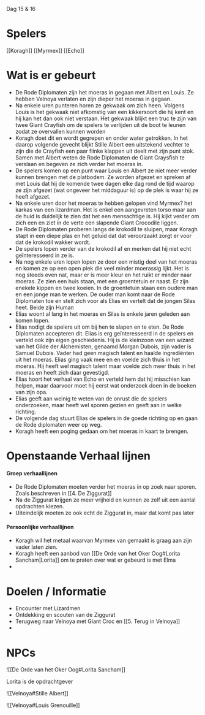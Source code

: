 Dag 15 & 16

# Spelers
[[Koragh]]
[[Myrmex]]
[[Echo]]

# Wat is er gebeurt
- De Rode Diplomaten zijn het moeras in gegaan met Albert en Louis. Ze hebben Velnoya verlaten en zijn dieper het moeras in gegaan.
- Na enkele uren punteren horen ze gekwaak om zich heen. Volgens Louis is het gekwaak niet afkomstig van een kikkersoort die hij kent en hij kan het dan ook niet verstaan. Het gekwaak blijkt een truc te zijn van twee Giant Crayfish om de spelers te verlijden uit de boot te leunen zodat ze overvallen kunnen worden
- Koragh doet dit en wordt gegrepen en onder water getrokken. In het daarop volgende gevecht blijkt Stille Albert een uitstekend vechter te zijn die de Crayfish een paar flinke klappen uit deelt met zijn punt stok. Samen met Albert weten de Rode Diplomaten de Giant Craysfish te verslaan en begeven ze zich verder het moeras in.
- De spelers komen op een punt waar Louis en Albert ze niet meer verder kunnen brengen met de platbodem. Ze worden afgezet en spreken af met Louis dat hij de komende twee dagen elke dag rond de tijd waarop ze zijn afgezet (wat ongeveer het middaguur is) op de plek is waar hij ze heeft afgezet.
- Na enkele uren door het moeras te hebben gelopen vind Myrmex? het karkas van een lizardman. Het is enkel een aangevreten torso maar aan de huid is duidelijk te zien dat het een mensachtige is. Hij kijkt verder om zich een en ziet in de verte een slapende Giant Crocodile liggen. 
- De Rode Diplomaten proberen langs de krokodil te sluipen, maar Koragh stapt in een diepe plas en het geluid dat dat veroorzaakt zorgt er voor dat de krokodil wakker wordt. 
- De spelers lopen verder van de krokodil af en merken dat hij niet echt geïnteresseerd in ze is.
- Na nog enkele uren lopen lopen ze door een mistig deel van het moeras en komen ze op een open plek die veel minder moerassig lijkt. Het is nog steeds even nat, maar er is meer kleur en het ruikt er minder naar moeras. Ze zien een huis staan, met een groentetuin er naast. Er zijn enekele kippen en twee koeien. In de groentetuin staan een oudere man en een jonge man te werken. De ouder man komt naar de Rode Diplomaten toe en stelt zich voor als Elias en vertelt dat de jongen Silas heet. Beide zijn Human
- Elias woont al lang in het moeras en Silas is enkele jaren geleden aan komen lopen.
- Elias nodigt de spelers uit om bij hen te slapen en te eten. De Rode Diplomaten accepteren dit. Elias is erg geïnteresseerd in de spelers en verteld ook zijn eigen geschiedenis. Hij is de kleinzoon van een wizard van het Gilde der Alchemisten, genaamd Morgan Dubois, zijn vader is Samuel Dubois. Vader had geen magisch talent en haalde ingrediënten uit het moeras. Elias ging vaak mee en en voelde zich thuis in het moeras. Hij heeft wel magisch talent maar voelde zich meer thuis in het moeras en heeft zich daar gevestigd.
- Elias hoort het verhaal van Echo en verteld hem dat hij misschien kan helpen, maar daarvoor moet hij eerst wat onderzoek doen in de boeken van zijn opa. 
- Elias geeft aan weinig te weten van de onrust die de spelers onderzoeken, maar heeft wel sporen gezien en geeft aan in welke richting.
- De volgende dag stuurt Elias de spelers in de goede richting op en gaan de Rode diplomaten weer op weg.
- Koragh heeft een poging gedaan om het moeras in kaart te brengen.
# Openstaande Verhaal lijnen

#### Groep verhaallijnen
- De Rode Diplomaten moeten verder het moeras in op zoek naar sporen. Zoals beschreven in [[4. De Ziggurat]]
- Na de Ziggurat krijgen ze meer vrijheid en kunnen ze zelf uit een aantal opdrachten kiezen.
- Uiteindelijk moeten ze ook echt de Ziggurat in, maar dat komt pas later

#### Persoonlijke verhaallijnen
- Koragh wil het metaal waarvan Myrmex van gemaakt is graag aan zijn vader laten zien.
- Koragh heeft een aanbod van [[De Orde van het Oker Oog#Lorita Sancham|Lorita]] om te praten over wat er gebeurd is met Elma
- 



# Doelen / Informatie
- Encounter met Lizardmen
- Ontdekking en scouten van de Ziggurat
- Terugweg naar Velnoya met Giant Croc en [[5. Terug in Velnoya]]
- 


# NPCs

![[De Orde van het Oker Oog#Lorita Sancham]]

Lorita is de opdrachtgever

![[Velnoya#Stille Albert]]

![[Velnoya#Louis Grenouille]]

